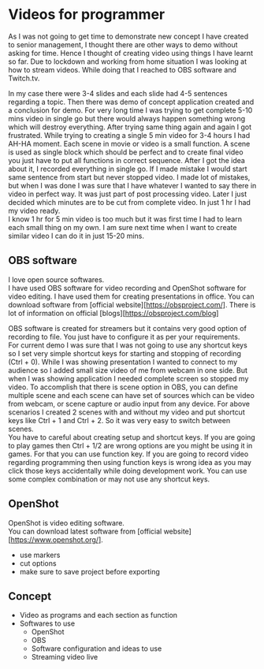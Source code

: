 # Videos for programmer

As I was not going to get time to demonstrate new concept I have created to senior management, I thought there are other ways to demo without asking for time. Hence I thought of creating video using things I have learnt so far.
Due to lockdown and working from home situation I was looking at how to stream videos. While doing that I reached to OBS software and Twitch.tv.  

In my case there were 3-4 slides and each slide had 4-5 sentences regarding a topic. Then there was demo of concept application created and a conclusion for demo. For very long time I was trying to get complete 5-10 mins video in single go but there would always happen something wrong which will destroy everything. After trying same thing again and again I got frustrated. While trying to creating a single 5 min video for 3-4 hours I had AH-HA moment. Each scene in movie or video is a small function. A scene is used as single block which should be perfect and to create final video you just have to put all functions in correct sequence. After I got the idea about it, I recorded everything in single go. If I made mistake I would start same sentence from start but never stopped video. I made lot of mistakes, but when I was done I was sure that I have whatever I wanted to say there in video in perfect way. It was just part of post processing video. Later I just decided which minutes are to be cut from complete video. In just 1 hr I had my video ready.  
I know 1 hr for 5 min video is too much but it was first time I had to learn each small thing on my own. I am sure next time when I want to create similar video I can do it in just 15-20 mins.

## OBS software

I love open source softwares.  
I have used OBS software for video recording and OpenShot software for video editing. I have used them for creating presentations in office.
You can download software from [official website][https://obsproject.com/].
There is lot of information on official [blogs][https://obsproject.com/blog]

OBS software is created for streamers but it contains very good option of recording to file. You just have to configure it as per your requirements.  
For current demo I was sure that I was not going to use any shortcut keys so I set very simple shortcut keys for starting and stopping of recording (Ctrl + 0). While I was showing presentation I wanted to connect to my audience so I added small size video of me from webcam in one side. But when I was showing application I needed complete screen so stopped my video. To accomplish that there is scene option in OBS, you can define multiple scene and each scene can have set of sources which can be video from webcam, or scene capture or audio input from any device. For above scenarios I created 2 scenes with and without my video and put shortcut keys like Ctrl + 1 and Ctrl + 2. So it was very easy to switch between scenes.  
You have to careful about creating setup and shortcut keys. If you are going to play games then Ctrl + 1/2 are wrong options are you might be using it in games. For that you can use function key. If you are going to record video regarding programming then using function keys is wrong idea as you may click those keys accidentally while doing development work. You can use some complex combination or may not use any shortcut keys.

## OpenShot

OpenShot is video editing software.  
You can download latest software from [official website][https://www.openshot.org/].  

- use markers
- cut options
- make sure to save project before exporting

## Concept

- Video as programs and each section as function
- Softwares to use
  - OpenShot
  - OBS
  - Software configuration and ideas to use
  - Streaming video live
